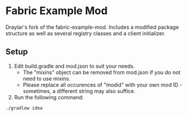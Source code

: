 # Fabric Example Mod

Draylar's fork of the fabric-example-mod. Includes a modified package structure as well as several registry classes and a client initializer.

## Setup

1. Edit build.gradle and mod.json to suit your needs.
    * The "mixins" object can be removed from mod.json if you do not need to use mixins.
    * Please replace all occurences of "modid" with your own mod ID - sometimes, a different string may also suffice.
2. Run the following command:

```
./gradlew idea
```
